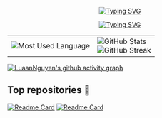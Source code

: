 
<p align="center">
  <a href="https://github.com/LuaanNguyen">
    <img src="https://readme-typing-svg.demolab.com?font=Fira+Code&weight=100&size=35&duration=4997&pause=1000&color=1DB954&center=true&vCenter=true&width=435&lines=Luan+Nguyen+" alt="Typing SVG" />
  </a>
</p>

<p align="center">
  <a href="https://git.io/typing-svg">
    <img src="https://readme-typing-svg.demolab.com?font=Fira+Code&weight=100&size=16&duration=3000&pause=1000&color=FF671F&background=212121&center=true&vCenter=true&width=435&lines=Full-stack+Developer+and+UX%2FUI+Designer" alt="Typing SVG" />
  </a>
</p>

<!--
<p align="center">
  <a href="mailto:luanthiennguyen2003@gmail.com" tyle="margin: 0 10px;">
    <img height="32" alt="Mail" src="img/gmail.png" />
  </a>
  <a href="https://www.linkedin.com/in/luanthiennguyen/">
    <img height="32" alt="LinkedIn" src="img/linkedin.png" />
  </a>
  <a href="https://www.instagram.com/luannuen/">
    <img height="32" alt="Instagram" src="img/instagram.png" />
  </a>
  <a href="https://www.luannguyen.net/">
    <img height="26" alt="Personal" src="img/personal.png" />
  </a>
</p>

-->

<table align="center">
  <tr>
    <td>
<!--       <img src="https://media.giphy.com/media/2SYqgPxMm2kbVe3y02/giphy.gif" alt="Aesthetic Anime GIF" width="350"/> -->
      <img src="https://github-readme-stats.vercel.app/api/top-langs/?username=LuaanNguyen&layout=pie&theme=flag-india" alt="Most Used Language" />
    </td>
    <td>
      <img src="https://github-readme-stats.vercel.app/api?username=LuaanNguyen&show_icons=true&theme=flag-india" alt="GitHub Stats" />
      <br />
      <img src="https://streak-stats.demolab.com?user=LuaanNguyen&theme=flag-india" alt="GitHub Streak" />
      <br />
  </tr>
</table>

[![LuaanNguyen's github activity graph](https://github-readme-activity-graph.vercel.app/graph?username=LuaanNguyen&bg_color=FFFFFF&line=1db954&title_color=1db954&color=FF671F)](https://github.com/LuaanNguyen)

## Top repositories 🍳 

[![Readme Card](https://github-readme-stats.vercel.app/api/pin/?username=LuaanNguyen&repo=Mine-Alliance&theme=flag-india)](https://github.com/anuraghazra/github-readme-stats) 
[![Readme Card](https://github-readme-stats.vercel.app/api/pin/?username=LuaanNguyen&repo=Board-Game-Cafe-Website&theme=flag-india)](https://github.com/anuraghazra/github-readme-stats) 
